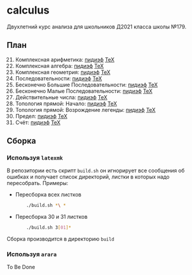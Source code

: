 # calculus
Двухлетний курс анализа для школьников Д2021 класса школы №179.

## План
21. Комплексная арифметика: [пидиэф](https://raw.githubusercontent.com/ilya-ilya/calculus/bin/21%20%D0%9A%D0%BE%D0%BC%D0%BF%D0%BB%D0%B5%D0%BA%D1%81%D0%BD%D0%B0%D1%8F%20%D0%B0%D1%80%D0%B8%D1%84%D0%BC%D0%B5%D1%82%D0%B8%D0%BA%D0%B0.pdf) [TeX](https://github.com/ilya-ilya/calculus/blob/master/21%20%D0%9A%D0%BE%D0%BC%D0%BF%D0%BB%D0%B5%D0%BA%D1%81%D0%BD%D0%B0%D1%8F%20%D0%B0%D1%80%D0%B8%D1%84%D0%BC%D0%B5%D1%82%D0%B8%D0%BA%D0%B0/21%20%D0%9A%D0%BE%D0%BC%D0%BF%D0%BB%D0%B5%D0%BA%D1%81%D0%BD%D0%B0%D1%8F%20%D0%B0%D1%80%D0%B8%D1%84%D0%BC%D0%B5%D1%82%D0%B8%D0%BA%D0%B0.tex)
22. Комплексная алгебра: [пидиэф](https://raw.githubusercontent.com/ilya-ilya/calculus/bin/22%20%D0%9A%D0%BE%D0%BC%D0%BF%D0%BB%D0%B5%D0%BA%D1%81%D0%BD%D0%B0%D1%8F%20%D0%B0%D0%BB%D0%B3%D0%B5%D0%B1%D1%80%D0%B0.pdf) [TeX](https://github.com/ilya-ilya/calculus/blob/master/22%20%D0%9A%D0%BE%D0%BC%D0%BF%D0%BB%D0%B5%D0%BA%D1%81%D0%BD%D0%B0%D1%8F%20%D0%B0%D0%BB%D0%B3%D0%B5%D0%B1%D1%80%D0%B0/22%20%D0%9A%D0%BE%D0%BC%D0%BF%D0%BB%D0%B5%D0%BA%D1%81%D0%BD%D0%B0%D1%8F%20%D0%B0%D0%BB%D0%B3%D0%B5%D0%B1%D1%80%D0%B0.tex)
23. Комплексная геометрия: [пидиэф](https://raw.githubusercontent.com/ilya-ilya/calculus/bin/23%20%D0%9A%D0%BE%D0%BC%D0%BF%D0%BB%D0%B5%D0%BA%D1%81%D0%BD%D0%B0%D1%8F%20%D0%B3%D0%B5%D0%BE%D0%BC%D0%B5%D1%82%D1%80%D0%B8%D1%8F.pdf) [TeX](https://github.com/ilya-ilya/calculus/blob/master/23%20%D0%9A%D0%BE%D0%BC%D0%BF%D0%BB%D0%B5%D0%BA%D1%81%D0%BD%D0%B0%D1%8F%20%D0%B3%D0%B5%D0%BE%D0%BC%D0%B5%D1%82%D1%80%D0%B8%D1%8F/23%20%D0%9A%D0%BE%D0%BC%D0%BF%D0%BB%D0%B5%D0%BA%D1%81%D0%BD%D0%B0%D1%8F%20%D0%B3%D0%B5%D0%BE%D0%BC%D0%B5%D1%82%D1%80%D0%B8%D1%8F.tex)
24. Последовательности: [пидиэф](https://raw.githubusercontent.com/ilya-ilya/calculus/bin/24%20%D0%9F%D0%BE%D1%81%D0%BB%D0%B5%D0%B4%D0%BE%D0%B2%D0%B0%D1%82%D0%B5%D0%BB%D1%8C%D0%BD%D0%BE%D1%81%D1%82%D0%B8.pdf) [TeX](https://github.com/ilya-ilya/calculus/blob/master/24%20%D0%9F%D0%BE%D1%81%D0%BB%D0%B5%D0%B4%D0%BE%D0%B2%D0%B0%D1%82%D0%B5%D0%BB%D1%8C%D0%BD%D0%BE%D1%81%D1%82%D0%B8/24%20%D0%9F%D0%BE%D1%81%D0%BB%D0%B5%D0%B4%D0%BE%D0%B2%D0%B0%D1%82%D0%B5%D0%BB%D1%8C%D0%BD%D0%BE%D1%81%D1%82%D0%B8.tex)
25. Бесконечно Большие Последовательности: [пидиэф](https://raw.githubusercontent.com/ilya-ilya/calculus/bin/25%20%D0%91%D0%B5%D1%81%D0%BA%D0%BE%D0%BD%D0%B5%D1%87%D0%BD%D0%BE%20%D0%91%D0%BE%D0%BB%D1%8C%D1%88%D0%B8%D0%B5%20%D0%9F%D0%BE%D1%81%D0%BB%D0%B5%D0%B4%D0%BE%D0%B2%D0%B0%D1%82%D0%B5%D0%BB%D1%8C%D0%BD%D0%BE%D1%81%D1%82%D0%B8.pdf) [TeX](https://github.com/ilya-ilya/calculus/blob/master/25%20%D0%91%D0%B5%D1%81%D0%BA%D0%BE%D0%BD%D0%B5%D1%87%D0%BD%D0%BE%20%D0%91%D0%BE%D0%BB%D1%8C%D1%88%D0%B8%D0%B5%20%D0%9F%D0%BE%D1%81%D0%BB%D0%B5%D0%B4%D0%BE%D0%B2%D0%B0%D1%82%D0%B5%D0%BB%D1%8C%D0%BD%D0%BE%D1%81%D1%82%D0%B8/25%20%D0%91%D0%B5%D1%81%D0%BA%D0%BE%D0%BD%D0%B5%D1%87%D0%BD%D0%BE%20%D0%91%D0%BE%D0%BB%D1%8C%D1%88%D0%B8%D0%B5%20%D0%9F%D0%BE%D1%81%D0%BB%D0%B5%D0%B4%D0%BE%D0%B2%D0%B0%D1%82%D0%B5%D0%BB%D1%8C%D0%BD%D0%BE%D1%81%D1%82%D0%B8.tex)
26. Бесконечно Малые Последовательности: [пидиэф](https://raw.githubusercontent.com/ilya-ilya/calculus/bin/26%20%D0%91%D0%B5%D1%81%D0%BA%D0%BE%D0%BD%D0%B5%D1%87%D0%BD%D0%BE%20%D0%9C%D0%B0%D0%BB%D1%8B%D0%B5%20%D0%9F%D0%BE%D1%81%D0%BB%D0%B5%D0%B4%D0%BE%D0%B2%D0%B0%D1%82%D0%B5%D0%BB%D1%8C%D0%BD%D0%BE%D1%81%D1%82%D0%B8.pdf) [TeX](https://github.com/ilya-ilya/calculus/blob/master/26%20%D0%91%D0%B5%D1%81%D0%BA%D0%BE%D0%BD%D0%B5%D1%87%D0%BD%D0%BE%20%D0%9C%D0%B0%D0%BB%D1%8B%D0%B5%20%D0%9F%D0%BE%D1%81%D0%BB%D0%B5%D0%B4%D0%BE%D0%B2%D0%B0%D1%82%D0%B5%D0%BB%D1%8C%D0%BD%D0%BE%D1%81%D1%82%D0%B8/26%20%D0%91%D0%B5%D1%81%D0%BA%D0%BE%D0%BD%D0%B5%D1%87%D0%BD%D0%BE%20%D0%9C%D0%B0%D0%BB%D1%8B%D0%B5%20%D0%9F%D0%BE%D1%81%D0%BB%D0%B5%D0%B4%D0%BE%D0%B2%D0%B0%D1%82%D0%B5%D0%BB%D1%8C%D0%BD%D0%BE%D1%81%D1%82%D0%B8.tex)
27. Действительные числа: [пидиэф](https://raw.githubusercontent.com/ilya-ilya/calculus/bin/27%20%D0%94%D0%B5%D0%B9%D1%81%D1%82%D0%B2%D0%B8%D1%82%D0%B5%D0%BB%D1%8C%D0%BD%D1%8B%D0%B5%20%D1%87%D0%B8%D1%81%D0%BB%D0%B0.pdf) [TeX](https://github.com/ilya-ilya/calculus/blob/master/27%20%D0%94%D0%B5%D0%B9%D1%81%D1%82%D0%B2%D0%B8%D1%82%D0%B5%D0%BB%D1%8C%D0%BD%D1%8B%D0%B5%20%D1%87%D0%B8%D1%81%D0%BB%D0%B0/27%20%D0%94%D0%B5%D0%B9%D1%81%D1%82%D0%B2%D0%B8%D1%82%D0%B5%D0%BB%D1%8C%D0%BD%D1%8B%D0%B5%20%D1%87%D0%B8%D1%81%D0%BB%D0%B0.tex)
28. Топология прямой: Начало: [пидиэф](https://raw.githubusercontent.com/ilya-ilya/calculus/bin/28%20%D0%A2%D0%BE%D0%BF%D0%BE%D0%BB%D0%BE%D0%B3%D0%B8%D1%8F%20%D0%BF%D1%80%D1%8F%D0%BC%D0%BE%D0%B9%3A%20%D0%9D%D0%B0%D1%87%D0%B0%D0%BB%D0%BE.pdf) [TeX](https://github.com/ilya-ilya/calculus/blob/master/28%20%D0%A2%D0%BE%D0%BF%D0%BE%D0%BB%D0%BE%D0%B3%D0%B8%D1%8F%20%D0%BF%D1%80%D1%8F%D0%BC%D0%BE%D0%B9%3A%20%D0%9D%D0%B0%D1%87%D0%B0%D0%BB%D0%BE/28%20%D0%A2%D0%BE%D0%BF%D0%BE%D0%BB%D0%BE%D0%B3%D0%B8%D1%8F%20%D0%BF%D1%80%D1%8F%D0%BC%D0%BE%D0%B9%3A%20%D0%9D%D0%B0%D1%87%D0%B0%D0%BB%D0%BE.tex)
29. Топология прямой: Возрождение легенды: [пидиэф](https://raw.githubusercontent.com/ilya-ilya/calculus/bin/29%20%D0%A2%D0%BE%D0%BF%D0%BE%D0%BB%D0%BE%D0%B3%D0%B8%D1%8F%20%D0%BF%D1%80%D1%8F%D0%BC%D0%BE%D0%B9%3A%20%D0%92%D0%BE%D0%B7%D1%80%D0%BE%D0%B6%D0%B4%D0%B5%D0%BD%D0%B8%D0%B5%20%D0%BB%D0%B5%D0%B3%D0%B5%D0%BD%D0%B4%D1%8B.pdf) [TeX](https://github.com/ilya-ilya/calculus/blob/master/29%20%D0%A2%D0%BE%D0%BF%D0%BE%D0%BB%D0%BE%D0%B3%D0%B8%D1%8F%20%D0%BF%D1%80%D1%8F%D0%BC%D0%BE%D0%B9%3A%20%D0%92%D0%BE%D0%B7%D1%80%D0%BE%D0%B6%D0%B4%D0%B5%D0%BD%D0%B8%D0%B5%20%D0%BB%D0%B5%D0%B3%D0%B5%D0%BD%D0%B4%D1%8B/29%20%D0%A2%D0%BE%D0%BF%D0%BE%D0%BB%D0%BE%D0%B3%D0%B8%D1%8F%20%D0%BF%D1%80%D1%8F%D0%BC%D0%BE%D0%B9%3A%20%D0%92%D0%BE%D0%B7%D1%80%D0%BE%D0%B6%D0%B4%D0%B5%D0%BD%D0%B8%D0%B5%20%D0%BB%D0%B5%D0%B3%D0%B5%D0%BD%D0%B4%D1%8B.tex)
30. Предел: [пидиэф](https://raw.githubusercontent.com/ilya-ilya/calculus/bin/30%20%D0%9F%D1%80%D0%B5%D0%B4%D0%B5%D0%BB.pdf) [TeX](https://github.com/ilya-ilya/calculus/blob/master/30%20%D0%9F%D1%80%D0%B5%D0%B4%D0%B5%D0%BB/30%20%D0%9F%D1%80%D0%B5%D0%B4%D0%B5%D0%BB.tex)
31. Счёт: [пидиэф](https://raw.githubusercontent.com/ilya-ilya/calculus/bin/31%20%D0%A1%D1%87%D1%91%D1%82.pdf) [TeX](https://github.com/ilya-ilya/calculus/blob/master/31%20%D0%A1%D1%87%D1%91%D1%82/31%20%D0%A1%D1%87%D1%91%D1%82.tex)

## Сборка
### Используя `latexmk`
В репозитории есть скрипт `build.sh` он игнорирует все сообщения об ошибках и получает список директорий, листки в которых надо пересобрать.
Примеры:
* Пересборка всех листков
    ```sh
        ./build.sh *\ *
    ```
* Пересборка 30 и 31 листков
    ```sh
        ./build.sh 3[01]*
    ```

Сборка производится в директорию `build`

### Используя `arara`
To Be Done
